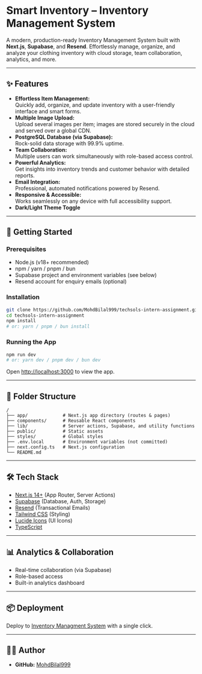 # Smart Inventory – Inventory Management System

A modern, production-ready Inventory Management System built with **Next.js**, **Supabase**, and **Resend**. Effortlessly manage, organize, and analyze your clothing inventory with cloud storage, team collaboration, analytics, and more.

---

## ✨ Features

- **Effortless Item Management:**  
  Quickly add, organize, and update inventory with a user-friendly interface and smart forms.
- **Multiple Image Upload:**  
  Upload several images per item; images are stored securely in the cloud and served over a global CDN.
- **PostgreSQL Database (via Supabase):**  
  Rock-solid data storage with 99.9% uptime.
- **Team Collaboration:**  
  Multiple users can work simultaneously with role-based access control.
- **Powerful Analytics:**  
  Get insights into inventory trends and customer behavior with detailed reports.
- **Email Integration:**  
  Professional, automated notifications powered by Resend.
- **Responsive & Accessible:**  
  Works seamlessly on any device with full accessibility support.
- **Dark/Light Theme Toggle**

---

## 🚀 Getting Started

### Prerequisites

- Node.js (v18+ recommended)
- npm / yarn / pnpm / bun
- Supabase project and environment variables (see below)
- Resend account for enquiry emails (optional)

### Installation

```bash
git clone https://github.com/MohdBilal999/techsols-intern-assignment.git
cd techsols-intern-assignment
npm install
# or: yarn / pnpm / bun install
```

### Running the App

```bash
npm run dev
# or: yarn dev / pnpm dev / bun dev
```
Open [http://localhost:3000](http://localhost:3000) to view the app.

---

## 📂 Folder Structure

```
/
├── app/             # Next.js app directory (routes & pages)
├── components/      # Reusable React components
├── lib/             # Server actions, Supabase, and utility functions
├── public/          # Static assets
├── styles/          # Global styles
├── .env.local       # Environment variables (not committed)
├── next.config.ts   # Next.js configuration
└── README.md
```

---

## 🛠️ Tech Stack

- [Next.js 14+](https://nextjs.org/) (App Router, Server Actions)
- [Supabase](https://supabase.com/) (Database, Auth, Storage)
- [Resend](https://resend.com/) (Transactional Emails)
- [Tailwind CSS](https://tailwindcss.com/) (Styling)
- [Lucide Icons](https://lucide.dev/) (UI Icons)
- [TypeScript](https://www.typescriptlang.org/)

---

## 📊 Analytics & Collaboration

- Real-time collaboration (via Supabase)
- Role-based access
- Built-in analytics dashboard

---

## 📦 Deployment

Deploy to [Inventory Managment System]([[https://vercel.com/new?utm_medium=default-template&filter=next.js&utm_source=create-next-app&utm_campaign=create-next-app-readme](https://techsols-intern-assignment.vercel.app/)](https://techsols-intern-assignment.vercel.app/)) with a single click.

---

## 🙋‍♂️ Author

- **GitHub:** [MohdBilal999](https://github.com/MohdBilal999)
